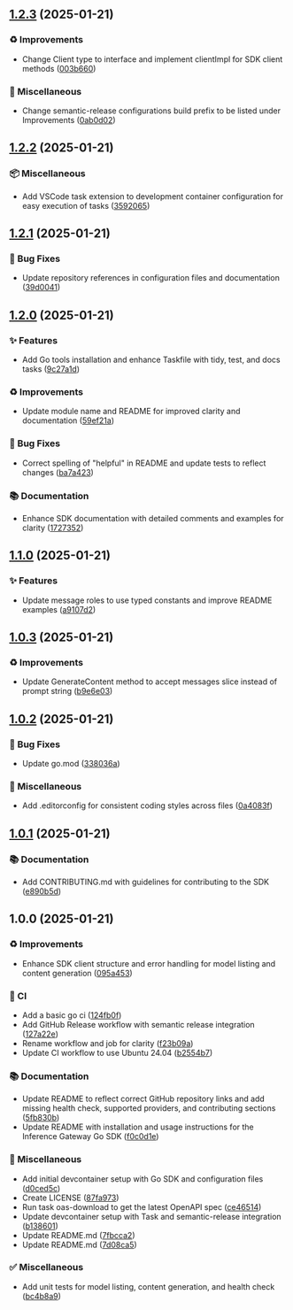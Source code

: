 ## [1.2.3](https://github.com/inference-gateway/sdk/compare/v1.2.2...v1.2.3) (2025-01-21)

### ♻️ Improvements

* Change Client type to interface and implement clientImpl for SDK client methods ([003b660](https://github.com/inference-gateway/sdk/commit/003b66053fdd069ddb5ee1435c211aa9b53362c2))

### 🔧 Miscellaneous

* Change semantic-release configurations build prefix to be listed under Improvements ([0ab0d02](https://github.com/inference-gateway/sdk/commit/0ab0d02c2011dfef1292ab4541ac8e5df206dd93))

## [1.2.2](https://github.com/inference-gateway/sdk/compare/v1.2.1...v1.2.2) (2025-01-21)

### 📦 Miscellaneous

* Add VSCode task extension to development container configuration for easy execution of tasks ([3592065](https://github.com/inference-gateway/sdk/commit/35920650d54122d29716d489efbc35025c13eebf))

## [1.2.1](https://github.com/inference-gateway/sdk/compare/v1.2.0...v1.2.1) (2025-01-21)

### 🐛 Bug Fixes

* Update repository references in configuration files and documentation ([39d0041](https://github.com/inference-gateway/sdk/commit/39d0041a7a2cdbac77083a40f086bf0c8a9cc5d8))

## [1.2.0](https://github.com/inference-gateway/go-sdk/compare/v1.1.0...v1.2.0) (2025-01-21)

### ✨ Features

* Add Go tools installation and enhance Taskfile with tidy, test, and docs tasks ([9c27a1d](https://github.com/inference-gateway/go-sdk/commit/9c27a1d8db4aff95da3b03a56b4ed0e911ffe1bd))

### ♻️ Improvements

* Update module name and README for improved clarity and documentation ([59ef21a](https://github.com/inference-gateway/go-sdk/commit/59ef21ae2d652707dd5b3d5a526cc8f2bcbdd355))

### 🐛 Bug Fixes

* Correct spelling of "helpful" in README and update tests to reflect changes ([ba7a423](https://github.com/inference-gateway/go-sdk/commit/ba7a4237a9f523d5e6a0421cab62eaf56e59c258))

### 📚 Documentation

* Enhance SDK documentation with detailed comments and examples for clarity ([1727352](https://github.com/inference-gateway/go-sdk/commit/17273529263efce5bac34473b8bec2fdde0d3760))

## [1.1.0](https://github.com/inference-gateway/go-sdk/compare/v1.0.3...v1.1.0) (2025-01-21)

### ✨ Features

* Update message roles to use typed constants and improve README examples ([a9107d2](https://github.com/inference-gateway/go-sdk/commit/a9107d27004a46f6b681aadd0a491b40aa5bf005))

## [1.0.3](https://github.com/inference-gateway/go-sdk/compare/v1.0.2...v1.0.3) (2025-01-21)

### ♻️ Improvements

* Update GenerateContent method to accept messages slice instead of prompt string ([b9e6e03](https://github.com/inference-gateway/go-sdk/commit/b9e6e03f3cc300c648f343e43d7ac847b65c63a9))

## [1.0.2](https://github.com/inference-gateway/go-sdk/compare/v1.0.1...v1.0.2) (2025-01-21)

### 🐛 Bug Fixes

* Update go.mod ([338036a](https://github.com/inference-gateway/go-sdk/commit/338036a8dd3fd8136a8d79c77169561e4defb5e7))

### 🔧 Miscellaneous

* Add .editorconfig for consistent coding styles across files ([0a4083f](https://github.com/inference-gateway/go-sdk/commit/0a4083f4800b1a0ab3a367fe3dbb6ddd16c828b3))

## [1.0.1](https://github.com/inference-gateway/go-sdk/compare/v1.0.0...v1.0.1) (2025-01-21)

### 📚 Documentation

* Add CONTRIBUTING.md with guidelines for contributing to the SDK ([e890b5d](https://github.com/inference-gateway/go-sdk/commit/e890b5ddc9b81a8a776bc1067e32de4677f0f4c6))

## 1.0.0 (2025-01-21)

### ♻️ Improvements

* Enhance SDK client structure and error handling for model listing and content generation ([095a453](https://github.com/inference-gateway/go-sdk/commit/095a4532bae14e65a3e4779be628f0f8727dbc13))

### 👷 CI

* Add a basic go ci ([124fb0f](https://github.com/inference-gateway/go-sdk/commit/124fb0f7636f99c0688c46fae0484f7db68163d0))
* Add GitHub Release workflow with semantic release integration ([127a22e](https://github.com/inference-gateway/go-sdk/commit/127a22ef65f61a2a84d943eab9aac25787f358cb))
* Rename workflow and job for clarity ([f23b09a](https://github.com/inference-gateway/go-sdk/commit/f23b09a9f27436b99cf6bebf260a9be2ece179f8))
* Update CI workflow to use Ubuntu 24.04 ([b2554b7](https://github.com/inference-gateway/go-sdk/commit/b2554b783348a75244c1f0392870889e4c47f5a9))

### 📚 Documentation

* Update README to reflect correct GitHub repository links and add missing health check, supported providers, and contributing sections ([5fb830b](https://github.com/inference-gateway/go-sdk/commit/5fb830b5ed03ad739b97dcc11f5ccf95a166cc2b))
* Update README with installation and usage instructions for the Inference Gateway Go SDK ([f0c0d1e](https://github.com/inference-gateway/go-sdk/commit/f0c0d1e70e3de1ad09734a0e9337bbbfd76c9bf0))

### 🔧 Miscellaneous

* Add initial devcontainer setup with Go SDK and configuration files ([d0ced5c](https://github.com/inference-gateway/go-sdk/commit/d0ced5c3eb03830f85ec0c6d42cfbd08186dd6ca))
* Create LICENSE ([87fa973](https://github.com/inference-gateway/go-sdk/commit/87fa97331e07c63613c62de3a66660937c4e2dcb))
* Run task oas-download to get the latest OpenAPI spec ([ce46514](https://github.com/inference-gateway/go-sdk/commit/ce465144e9a4205d850beadba6e7012db6cfa923))
* Update devcontainer setup with Task and semantic-release integration ([b138601](https://github.com/inference-gateway/go-sdk/commit/b138601ce423c9d728e4c9636fff5f935c70e03c))
* Update README.md ([7fbcca2](https://github.com/inference-gateway/go-sdk/commit/7fbcca26261309ffc4b44789f5cfc958ebb403bc))
* Update README.md ([7d08ca5](https://github.com/inference-gateway/go-sdk/commit/7d08ca52cdfff2032e384410ea3502b2d97f0488))

### ✅ Miscellaneous

* Add unit tests for model listing, content generation, and health check ([bc4b8a9](https://github.com/inference-gateway/go-sdk/commit/bc4b8a90f11cbce002f3fe23adc0afa821fea315))
